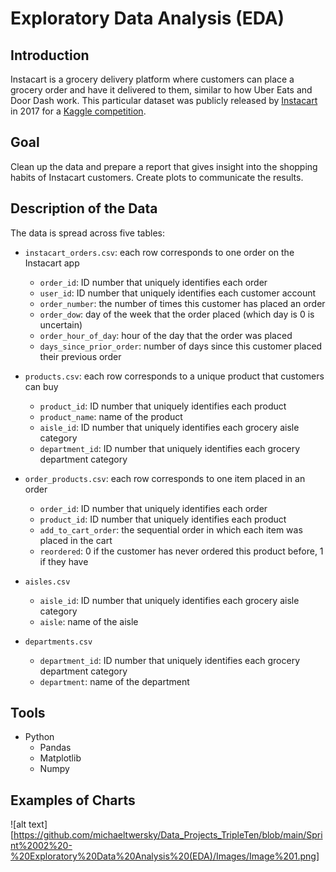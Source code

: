 # Exploratory Data Analysis (EDA)

## Introduction

Instacart is a grocery delivery platform where customers can place a grocery order and have it delivered to them, similar to how Uber Eats and Door Dash work. This particular dataset was publicly released by [Instacart](https://tech.instacart.com/3-million-instacart-orders-open-sourced-d40d29ead6f2) in 2017 for a [Kaggle competition](https://www.kaggle.com/c/instacart-market-basket-analysis/overview).

## Goal

Clean up the data and prepare a report that gives insight into the shopping habits of Instacart customers. Create plots to communicate the results.

## Description of the Data

The data is spread across five tables:


- `instacart_orders.csv`: each row corresponds to one order on the Instacart app
    - `order_id`: ID number that uniquely identifies each order
  - `user_id`: ID number that uniquely identifies each customer account
  - `order_number`: the number of times this customer has placed an order
  - `order_dow`: day of the week that the order placed (which day is 0 is uncertain)
  - `order_hour_of_day`: hour of the day that the order was placed
  - `days_since_prior_order`: number of days since this customer placed their previous order

- `products.csv`: each row corresponds to a unique product that customers can buy
  - `product_id`: ID number that uniquely identifies each product
  - `product_name`: name of the product
  - `aisle_id`: ID number that uniquely identifies each grocery aisle category
  - `department_id`: ID number that uniquely identifies each grocery department category
- `order_products.csv`: each row corresponds to one item placed in an order
  - `order_id`: ID number that uniquely identifies each order
  - `product_id`: ID number that uniquely identifies each product
  - `add_to_cart_order`: the sequential order in which each item was placed in the cart
  - `reordered`: 0 if the customer has never ordered this product before, 1 if they have
- `aisles.csv`
  - `aisle_id`: ID number that uniquely identifies each grocery aisle category
  - `aisle`: name of the aisle
- `departments.csv`
  - `department_id`: ID number that uniquely identifies each grocery department category
  - `department`: name of the department




## Tools

- Python
  - Pandas
  - Matplotlib
  - Numpy

## Examples of Charts

![alt text][https://github.com/michaeltwersky/Data_Projects_TripleTen/blob/main/Sprint%2002%20-%20Exploratory%20Data%20Analysis%20(EDA)/Images/Image%201.png]

